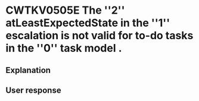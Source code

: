 # CWTKV0505E The ''2'' atLeastExpectedState in the ''1'' escalation is not valid for to-do tasks in the ''0'' task model .

## Explanation

## User response